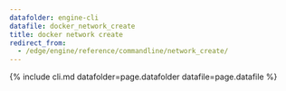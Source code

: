 ```yaml
---
datafolder: engine-cli
datafile: docker_network_create
title: docker network create
redirect_from:
  - /edge/engine/reference/commandline/network_create/
---
```

<!--
This page is automatically generated from Docker's source code. If you want to
suggest a change to the text that appears here, open a ticket or pull request
in the source repository on GitHub:

https://github.com/docker/cli
-->
{% include cli.md datafolder=page.datafolder datafile=page.datafile %}
